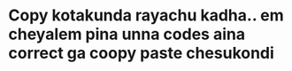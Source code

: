 <h1>Copy kotakunda rayachu kadha.. em cheyalem pina unna codes aina correct ga coopy paste chesukondi</h1>

